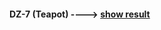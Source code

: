 ####  DZ-7 (Teapot)        ---->     [show result](https://artyom-zhidkov.github.io/DZ_Hillel/DZ-7/)
